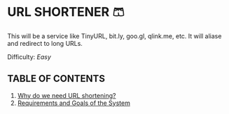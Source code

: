 # URL SHORTENER 🩳

This will be a service like TinyURL, bit.ly, goo.gl, qlink.me, etc. It will aliase and redirect to long URLs.

Difficulty: _Easy_

## TABLE OF CONTENTS

1. [Why do we need URL shortening?](#why-do-we-need-url-shortening)
2. [Requirements and Goals of the System](#requirements-and-goals-of-the-system)
